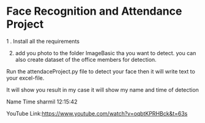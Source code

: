 # Face Recognition and Attendance Project

1 . Install all the requirements

2. add you photo to the folder ImageBasic tha you want to detect.
 you can also create dataset of the office members for detection.

Run the attendaceProject.py file to detect your face then it will write text to your excel-file.

It will show you result
in my case it will show my name and time of detection

Name     Time
sharmil   12:15:42

YouTube Link:https://www.youtube.com/watch?v=oqbtKPRHBck&t=63s
